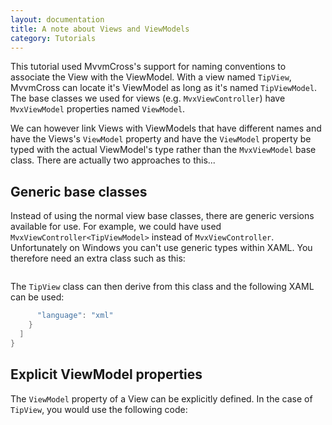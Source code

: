 ```yaml
---
layout: documentation
title: A note about Views and ViewModels
category: Tutorials
---
```

This tutorial used MvvmCross's support for naming conventions to associate the View with the ViewModel.  With a view named `TipView`, MvvmCross can locate it's ViewModel as long as it's named `TipViewModel`.  The base classes we used for views (e.g. `MvxViewController`) have `MvxViewModel` properties named `ViewModel`.  

We can however link Views with ViewModels that have different names and have the Views's `ViewModel` property and have the `ViewModel` property be typed with the actual ViewModel's type rather than the `MvxViewModel` base class.  There are actually two approaches to this...


## Generic base classes

Instead of using the normal view base classes, there are generic versions available for use.  For example, we could have used `MvxViewController<TipViewModel>` instead of `MvxViewController`.  Unfortunately on Windows you can't use generic types within XAML.  You therefore need an extra class such as this:


```C# public class TipViewBase : MvxWindowsPage<TipViewModel>\n{\n}",
```
The `TipView` class can then derive from this class and the following XAML can be used:
```C# <views:TipViewBase\n    xmlns:views=\"using:MvvmCross.WindowsUWP.Views\"\n    ...\n</views:TipViewBase>",
      "language": "xml"
    }
  ]
}
```

## Explicit ViewModel properties

The `ViewModel` property of a View can be explicitly defined.  In the case of `TipView`, you would use the following code:
```C# public new TipViewModel ViewModel\n{\n    get { return (TipViewModel)base.ViewModel; }\n    set { base.ViewModel = value; }\n}",
```